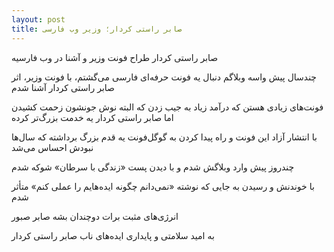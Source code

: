 ```yaml
---
layout: post
title: صابر راستی کردار؛ وزیر وب فارسی
---
```


صابر راستی کردار طراح فونت وزیر و آشنا در وب فارسیه

چندسال پیش واسه وبلاگم دنبال یه فونت حرفه‌ای فارسی می‌گشتم، با فونت وزیر، اثر صابر راستی کردار آشنا شدم

فونت‌های زیادی هستن که درآمد زیاد به جیب زدن که البته نوش جونشون زحمت کشیدن اما صابر راستی کردار یه خدمت بزرگ‌تر کرده

با انتشار آزاد این فونت و راه پیدا کردن به گوگل‌فونت یه قدم بزرگ برداشته که سال‌ها نبودش احساس می‌شد

چندروز پیش وارد وبلاگش شدم و با دیدن پست «زندگی با سرطان» شوکه شدم

با خوندنش و رسیدن به جایی که نوشته «نمی‌دانم چگونه ایده‌هایم را عملی کنم» متأثر شدم

انرژی‌های مثبت برات دوچندان بشه صابر صبور

به امید سلامتی و پایداری ایده‌های ناب صابر راستی کردار
